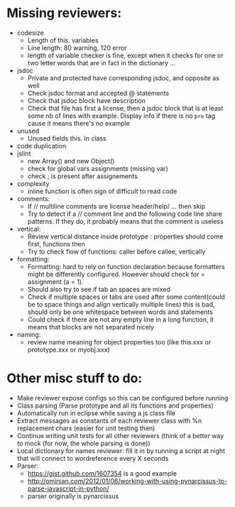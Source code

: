 Missing reviewers:
==================

- codesize
	- Length of this. variables
	- Line length: 80 warning, 120 error
	- length of variable checker is fine, except when it checks for one or two letter words that are in fact in the dictionary ... 
- jsdoc
	- Private and protected have corresponding jsdoc, and opposite as well
	- Check jsdoc format and accepted @ statements
	- Check that jsdoc block have description
	- Check that file has first a license, then a jsdoc block that is at least some nb of lines with example. Display info if there is no `pre` tag cause it means there's no example
- unused
	- Unused fields this. In class
- code duplication
- jslint
	- new Array() and new Object()
	- check for global vars assignments (missing var)
	- check ; is present after assignements
- complexity
	- inline function is often sign of difficult to read code
- comments:
	- If // multiline comments are license header/help/ ... then skip
	- Try to detect if a // comment line and the following code line share patterns. If they do, it probably means that the comment is useless
- vertical:
	- Review vertical distance inside prototype : properties should come first, functions then
	- Try to check flow of functions: caller before callee, vertically
- formatting:
	- Formatting: hard to rely on function declaration because formatters might be differently configured. However should check for = assignment (a = 1).
	- Should also try to see if tab an spaces are mixed
	- Check if multiple spaces or tabs are used after some content(could be to space things and align vertically multiple lines) this is bad, should only be one whitespace between words and statements
	- Could check if there are not any empty line in a long function, it means that blocks are not separated nicely
- naming:
	- review name meaning for object properties too (like this.xxx or prototype.xxx or myobj.xxx)
	
Other misc stuff to do:
=======================

- Make reviewer expose configs so this can be configured before running
- Class parsing (Parse prototype and all its functions and properties)
- Automatically run in eclipse while saving a js class file
- Extract messages as constants of each reviewer class with %n replacement chars (easier for unit testing then)
- Continue writing unit tests for all other reviewers (think of a better way to mock (for now, the whole parsing is done))
- Local dictionary for names reviewer: fill it in by running a script at night that will connect to wordreference every X seconds
- Parser:
	- https://gist.github.com/1607354 is a good example
	- http://ominian.com/2012/01/06/working-with-using-pynarcissus-to-parse-javascript-in-python/
	- parser originally is pynarcissus
